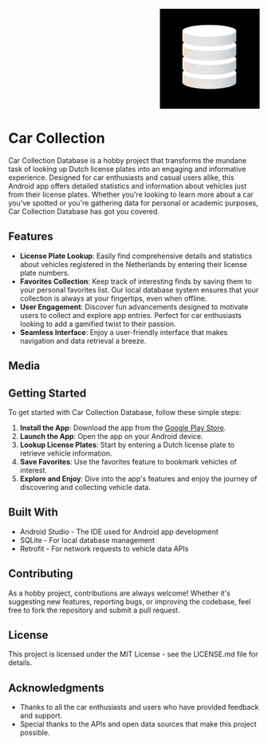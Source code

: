 <p align="right">
  <img src="carcollectionlogo.webp" alt="Car Collection Database Logo" width="200"/>
</p>

Car Collection
=======================

Car Collection Database is a hobby project that transforms the mundane task of looking up Dutch license plates into an engaging and informative experience. Designed for car enthusiasts and casual users alike, this Android app offers detailed statistics and information about vehicles just from their license plates. Whether you're looking to learn more about a car you've spotted or you're gathering data for personal or academic purposes, Car Collection Database has got you covered.

Features
--------

*   **License Plate Lookup**: Easily find comprehensive details and statistics about vehicles registered in the Netherlands by entering their license plate numbers.
*   **Favorites Collection**: Keep track of interesting finds by saving them to your personal favorites list. Our local database system ensures that your collection is always at your fingertips, even when offline.
*   **User Engagement**: Discover fun advancements designed to motivate users to collect and explore app entries. Perfect for car enthusiasts looking to add a gamified twist to their passion.
*   **Seamless Interface**: Enjoy a user-friendly interface that makes navigation and data retrieval a breeze.

Media
--------



Getting Started
---------------

To get started with Car Collection Database, follow these simple steps:

1.  **Install the App**: Download the app from the [Google Play Store](https://play.google.com/store/apps/details?id=com.laurens.carcollectiondatabase).
2.  **Launch the App**: Open the app on your Android device.
3.  **Lookup License Plates**: Start by entering a Dutch license plate to retrieve vehicle information.
4.  **Save Favorites**: Use the favorites feature to bookmark vehicles of interest.
5.  **Explore and Enjoy**: Dive into the app's features and enjoy the journey of discovering and collecting vehicle data.

Built With
----------

*   Android Studio - The IDE used for Android app development
*   SQLite - For local database management
*   Retrofit - For network requests to vehicle data APIs

Contributing
------------

As a hobby project, contributions are always welcome! Whether it's suggesting new features, reporting bugs, or improving the codebase, feel free to fork the repository and submit a pull request.

License
-------

This project is licensed under the MIT License - see the LICENSE.md file for details.

Acknowledgments
---------------

*   Thanks to all the car enthusiasts and users who have provided feedback and support.
*   Special thanks to the APIs and open data sources that make this project possible.
